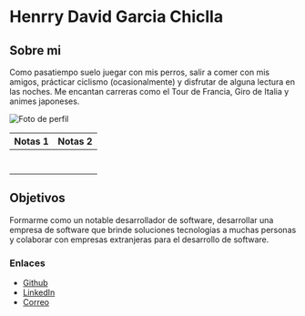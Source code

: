 # Henrry David Garcia Chiclla

## Sobre mi

Como pasatiempo suelo juegar con mis perros, salir a comer con mis amigos, prácticar ciclismo (ocasionalmente) y disfrutar de alguna lectura en las noches. Me encantan carreras como el Tour de Francia, Giro de Italia y animes japoneses.

![Foto de perfil](https://encrypted-tbn0.gstatic.com/images?q=tbn:ANd9GcTEn0UNwlg7tq3clsOuyPkMKe_Nwl44BXKbqQ&s)

|Notas 1 | Notas 2 |
|--------|---------|
|        |         |
|        |         |
|        |         |
|        |         |
|        |         |
|        |         |
|        |         |

## Objetivos
Formarme como un notable desarrollador de software, desarrollar una empresa de software que brinde soluciones tecnologias a muchas personas y colaborar con empresas extranjeras para el desarrollo de software.

### Enlaces
- [Github](https://github.com/HenDGarcia7)
- [LinkedIn](https://www.linkedin.com/in/henrry-garc%C3%ADa-44820a15a/)
- [Correo](mailto:henrry.17.16@gmail.com)

